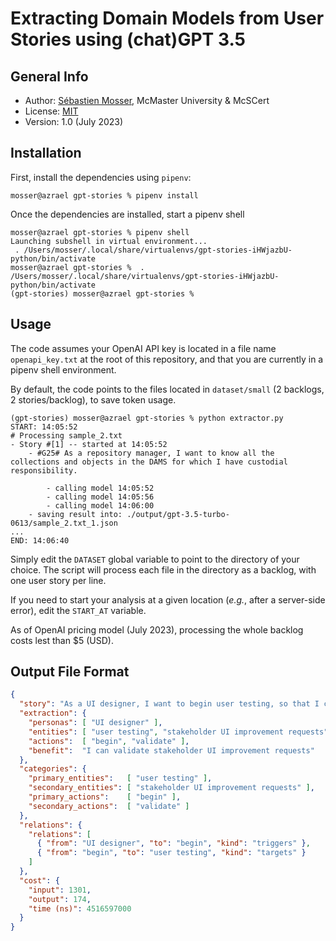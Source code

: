# Extracting Domain Models from User Stories using (chat)GPT 3.5

## General Info

- Author: [Sébastien Mosser](mossers@mcmaster.ca), McMaster University & McSCert
- License: [MIT](./LICENSE)
- Version: 1.0 (July 2023)

## Installation

First, install the dependencies using `pipenv`:

```
mosser@azrael gpt-stories % pipenv install
```

Once the dependencies are installed, start a pipenv shell

```
mosser@azrael gpt-stories % pipenv shell
Launching subshell in virtual environment...
 . /Users/mosser/.local/share/virtualenvs/gpt-stories-iHWjazbU-python/bin/activate
mosser@azrael gpt-stories %  . /Users/mosser/.local/share/virtualenvs/gpt-stories-iHWjazbU-python/bin/activate
(gpt-stories) mosser@azrael gpt-stories % 
```

## Usage

The code assumes your OpenAI API key is located in a file name `openapi_key.txt` at the root of this repository, and that you are currently in a pipenv shell environment.

By default, the code points to the files located in `dataset/small` (2 backlogs, 2 stories/backlog), to save token usage. 

```
(gpt-stories) mosser@azrael gpt-stories % python extractor.py 
START: 14:05:52
# Processing sample_2.txt
- Story #[1] -- started at 14:05:52
    - #G25# As a repository manager, I want to know all the collections and objects in the DAMS for which I have custodial responsibility. 

        - calling model 14:05:52
        - calling model 14:05:56
        - calling model 14:06:00
    - saving result into: ./output/gpt-3.5-turbo-0613/sample_2.txt_1.json
...
END: 14:06:40
```

Simply edit the `DATASET` global variable to point to the directory of your choice. The script will process each file in the directory as a backlog, with one user story per line.

If you need to start your analysis at a given location (_e.g._, after a server-side error), edit the `START_AT` variable.

As of OpenAI pricing model (July 2023), processing the whole backlog costs lest than $5 (USD).

## Output File Format

```json
{
  "story": "As a UI designer, I want to begin user testing, so that I can validate stakeholder UI improvement requests.\n",
  "extraction": {
    "personas": [ "UI designer" ],
    "entities": [ "user testing", "stakeholder UI improvement requests" ],
    "actions":  [ "begin", "validate" ],
    "benefit":  "I can validate stakeholder UI improvement requests"
  },
  "categories": {
    "primary_entities":   [ "user testing" ],
    "secondary_entities": [ "stakeholder UI improvement requests" ],
    "primary_actions":    [ "begin" ],
    "secondary_actions":  [ "validate" ]
  },
  "relations": {
    "relations": [
      { "from": "UI designer", "to": "begin", "kind": "triggers" },
      { "from": "begin", "to": "user testing", "kind": "targets" }
    ]
  },
  "cost": {
    "input": 1301,
    "output": 174,
    "time (ns)": 4516597000
  }
}
```
